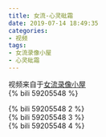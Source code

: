 ```yaml
---
title: 女流-心灵砒霜
date: 2019-07-14 18:49:35
categories:
- 视频
tags:
- 女流录像小屋
- 心灵砒霜
---
```

视频来自于<a href="https://space.bilibili.com/29418340/video" target="_blank">女流录像小屋</a><br/> 
{% bili 59205548 %}
<br/>
<!--more-->

{% bili 59205548 2 %}
<br/>
{% bili 59205548 3 %}
<br/>
{% bili 59205548 4 %}
<br/>

